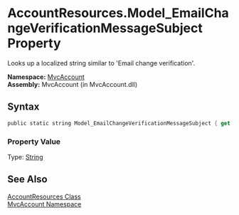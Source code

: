 AccountResources.Model_EmailChangeVerificationMessageSubject Property
=====================================================================
Looks up a localized string similar to 'Email change verification'.

**Namespace:** [MvcAccount][1]  
**Assembly:** MvcAccount (in MvcAccount.dll)

Syntax
------

```csharp
public static string Model_EmailChangeVerificationMessageSubject { get; }
```

### Property Value
Type: [String][2]

See Also
--------
[AccountResources Class][3]  
[MvcAccount Namespace][1]  

[1]: ../README.md
[2]: http://msdn.microsoft.com/en-us/library/s1wwdcbf
[3]: README.md